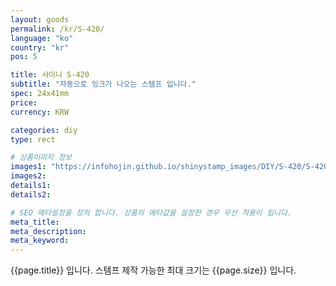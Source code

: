 ```yaml
---
layout: goods
permalink: /kr/S-420/
language: "ko"
country: "kr"
pos: 5

title: 샤이니 S-420
subtitle: "자동으로 잉크가 나오는 스템프 입니다."
spec: 24x41mm
price: 
currency: KRW

categories: diy
type: rect

# 상품이미지 정보
images1: "https://infohojin.github.io/shinystamp_images/DIY/S-420/S-420_1.jpg"
images2:
details1:
details2:    

# SEO 메타설정을 정의 합니다. 상품의 메타값을 설정한 경우 우선 적용이 됩니다.
meta_title: 
meta_description:
meta_keyword:
---
```


{{page.title}} 입니다. 스템프 제작 가능한 최대 크기는 {{page.size}} 입니다.